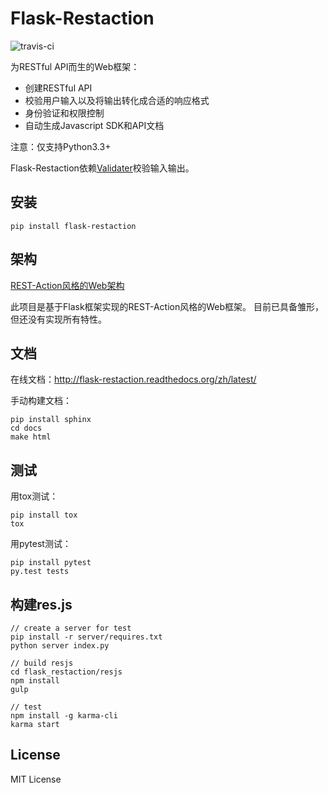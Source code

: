 # Flask-Restaction

![travis-ci](https://api.travis-ci.org/guyskk/flask-restaction.svg)

为RESTful API而生的Web框架：

- 创建RESTful API
- 校验用户输入以及将输出转化成合适的响应格式
- 身份验证和权限控制
- 自动生成Javascript SDK和API文档

注意：仅支持Python3.3+

Flask-Restaction依赖[Validater](https://github.com/guyskk/validater)校验输入输出。


## 安装
    
    pip install flask-restaction


## 架构

[REST-Action风格的Web架构](REST-Action.md)

此项目是基于Flask框架实现的REST-Action风格的Web框架。
目前已具备雏形，但还没有实现所有特性。


## 文档

在线文档：http://flask-restaction.readthedocs.org/zh/latest/

手动构建文档：
    
    pip install sphinx
    cd docs
    make html


## 测试

用tox测试：

    pip install tox
    tox

用pytest测试：

    pip install pytest
    py.test tests


## 构建res.js

    // create a server for test
    pip install -r server/requires.txt
    python server index.py

    // build resjs
    cd flask_restaction/resjs
    npm install
    gulp
    
    // test
    npm install -g karma-cli
    karma start

## License 

MIT License
